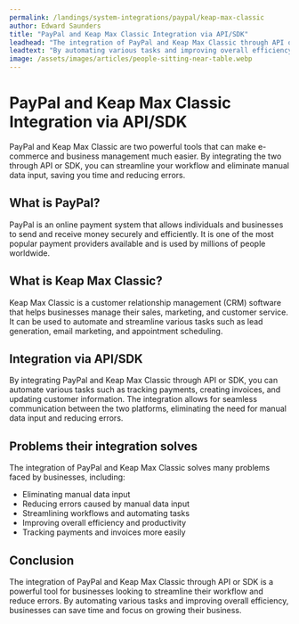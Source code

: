 ```yaml
---
permalink: /landings/system-integrations/paypal/keap-max-classic
author: Edward Saunders
title: "PayPal and Keap Max Classic Integration via API/SDK"
leadhead: "The integration of PayPal and Keap Max Classic through API or SDK is a powerful tool for businesses looking to streamline their workflow and reduce errors"
leadtext: "By automating various tasks and improving overall efficiency, businesses can save time and focus on growing their business."
image: /assets/images/articles/people-sitting-near-table.webp
---
```

<div class="arttext">	<h1>PayPal and Keap Max Classic Integration via API/SDK</h1>
	<p>PayPal and Keap Max Classic are two powerful tools that can make e-commerce and business management much easier. By integrating the two through API or SDK, you can streamline your workflow and eliminate manual data input, saving you time and reducing errors.</p>
	<h2>What is PayPal?</h2>
	<p>PayPal is an online payment system that allows individuals and businesses to send and receive money securely and efficiently. It is one of the most popular payment providers available and is used by millions of people worldwide.</p>
	<h2>What is Keap Max Classic?</h2>
	<p>Keap Max Classic is a customer relationship management (CRM) software that helps businesses manage their sales, marketing, and customer service. It can be used to automate and streamline various tasks such as lead generation, email marketing, and appointment scheduling.</p>
	<h2>Integration via API/SDK</h2>
	<p>By integrating PayPal and Keap Max Classic through API or SDK, you can automate various tasks such as tracking payments, creating invoices, and updating customer information. The integration allows for seamless communication between the two platforms, eliminating the need for manual data input and reducing errors.</p>
	<h2>Problems their integration solves</h2>
	<p>The integration of PayPal and Keap Max Classic solves many problems faced by businesses, including:</p>
	<ul>
		<li>Eliminating manual data input</li>
		<li>Reducing errors caused by manual data input</li>
		<li>Streamlining workflows and automating tasks</li>
		<li>Improving overall efficiency and productivity</li>
		<li>Tracking payments and invoices more easily</li>
	</ul>
	<h2>Conclusion</h2>
	<p>The integration of PayPal and Keap Max Classic through API or SDK is a powerful tool for businesses looking to streamline their workflow and reduce errors. By automating various tasks and improving overall efficiency, businesses can save time and focus on growing their business.</p>
</div>